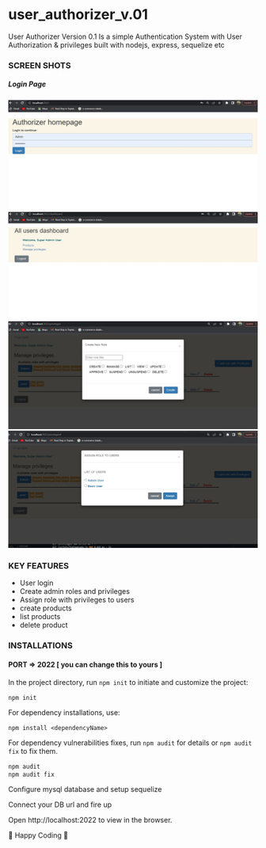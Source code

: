 # user_authorizer_v.01
User Authorizer Version 0.1
Is a simple Authentication System with User Authorization &amp; privileges built with nodejs, express, sequelize etc

### SCREEN SHOTS
<p align="left">
  <h5>Login Page</h5>
  <img src="/demo/login.jpg" width="700" title="Login page">
  <img src="/demo/dashboard.jpg" width="700" title="Login page">
  <img src="/demo/createPrivileges.jpg" width="700" title="Login page">
  <img src="/demo/assign.jpg" width="700" title="Login page">
 
</p>



### KEY FEATURES
* User login
* Create admin roles and privileges
* Assign role with privileges to users
* create products
* list products
* delete product


### INSTALLATIONS

#### PORT => 2022 [ you can change this to yours ]

In the project directory, run ``` npm init ``` to initiate and customize the project:
```
npm init
```

For dependency installations, use:
```
npm install <dependencyName>
```

For dependency vulnerabilities fixes, 
run `npm audit` for details or `npm audit fix` to fix them.
```
npm audit
npm audit fix
```

Configure mysql database and setup sequelize

Connect your DB url and fire up

Open http://localhost:2022 to view in the browser.

:love_you_gesture: Happy Coding :love_you_gesture:
